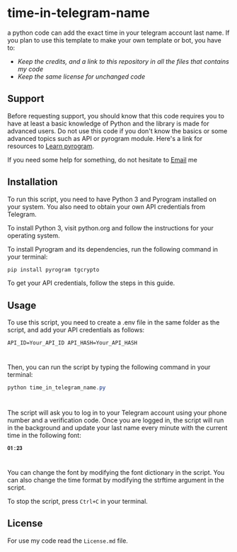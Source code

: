 # time-in-telegram-name
a python code can add the exact time in your telegram account last name.
If you plan to use this template to make your own template or bot, you have to:
-   *Keep the credits, and a link to this repository in all the files that contains my code*
-   *Keep the same license for unchanged code*

## Support

Before requesting support, you should know that this code requires you to have at least a basic knowledge of Python and the library is made for advanced users. Do not use this code if you don't know the basics or some advanced topics such as API or pyrogram module. Here's a link for resources to [Learn pyrogram](https://docs.pyrogram.org/).

If you need some help for something, do not hesitate to [Email](https://mail.google.com/mail/u/?authuser=farbod.habibzadegan1390@gmail.com) me 

## Installation

To run this script, you need to have Python 3 and Pyrogram installed on your system. You also need to obtain your own API credentials from Telegram.

To install Python 3, visit python.org and follow the instructions for your operating system.

To install Pyrogram and its dependencies, run the following command in your terminal:

```powershell
pip install pyrogram tgcrypto
```

To get your API credentials, follow the steps in this guide.

## Usage

To use this script, you need to create a .env file in the same folder as the script, and add your API credentials as follows:

`API_ID=Your_API_ID
API_HASH=Your_API_HASH`

#

Then, you can run the script by typing the following command in your terminal:

```powershell
python time_in_telegram_name.py
```

#

The script will ask you to log in to your Telegram account using your phone number and a verification code. Once you are logged in, the script will run in the background and update your last name every minute with the current time in the following font:

`𝟎𝟏:𝟐𝟑`

#

You can change the font by modifying the font dictionary in the script. You can also change the time format by modifying the strftime argument in the script.

To stop the script, press `Ctrl+C` in your terminal.

## License

For use my code read the `License.md` file.




